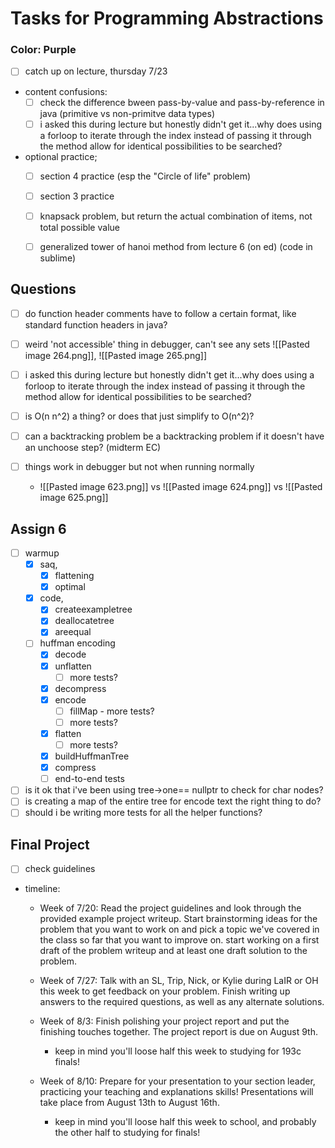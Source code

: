 # Tasks for Programming Abstractions
### Color: Purple

- [ ] catch up on lecture, thursday 7/23
- content confusions:
	- [ ] check the difference bween pass-by-value and pass-by-reference in  java (primitive vs non-primitve data types)
	- [ ] i asked this during lecture but honestly didn't get it...why does using a forloop to iterate through the index instead of passing it through the method allow for identical possibilities to be searched?
- optional practice;
	- [ ] section 4 practice (esp the "Circle of life" problem)
	- [ ] section 3 practice
	- [ ] knapsack problem, but return the actual combination of items, not total possible value
	- [ ] generalized tower of hanoi method from lecture 6 (on ed) (code in sublime)




## Questions
- [ ] do function header comments have to follow a certain format, like standard function headers in java?
- [ ] weird 'not accessible' thing in debugger, can't see any sets ![[Pasted image 264.png]], ![[Pasted image 265.png]]
- [ ]  i asked this during lecture but honestly didn't get it...why does using a forloop to iterate through the index instead of passing it through the method allow for identical possibilities to be searched?
- [ ] is O(n n^2) a thing? or does that just simplify to O(n^2)?
- [ ] can a backtracking problem be a backtracking problem if it doesn't have an unchoose step? (midterm EC)

- [ ] things work in debugger but not when running normally
	- ![[Pasted image 623.png]] vs ![[Pasted image 624.png]] vs ![[Pasted image 625.png]]


## Assign 6
- [ ] warmup
	- [x] saq, 
		- [x] flattening
		- [x] optimal
	- [x] code, 
		- [x] createexampletree
		- [x] deallocatetree
		- [x] areequal
	- [ ] huffman encoding
		- [x] decode
		- [x] unflatten
			- [ ] more tests?
		- [x] decompress
		- [x] encode
			- [ ] fillMap - more tests?
			- [ ] more tests?
		- [x] flatten
			- [ ] more tests?
		- [x] buildHuffmanTree
		- [x] compress
		- [ ] end-to-end tests
- [ ] is it ok that i've been using tree->one== nullptr to check for char nodes?
- [ ] is creating a map of the entire tree for encode text the right thing to do?
- [ ] should i be writing more tests for all the helper functions?

## Final Project
- [ ] check guidelines
- timeline:
	- Week of 7/20: Read the project guidelines and look through the provided example project writeup. Start brainstorming ideas for the problem that you want to work on and pick a topic we've covered in the class so far that you want to improve on. start working on a first draft of the problem writeup and at least one draft solution to the problem.

	- Week of 7/27: Talk with an SL, Trip, Nick, or Kylie during LaIR or OH this week to get feedback on your problem. Finish writing up answers to the required questions, as well as any alternate solutions.

	- Week of 8/3: Finish polishing your project report and put the finishing touches together. The project report is due on August 9th.
		- keep in mind you'll loose half this week to studying for 193c finals!

	- Week of 8/10: Prepare for your presentation to your section leader, practicing your teaching and explanations skills! Presentations will take place from August 13th to August 16th. 
		- keep in mind you'll loose half this week to school, and probably the other half to studying for finals!


